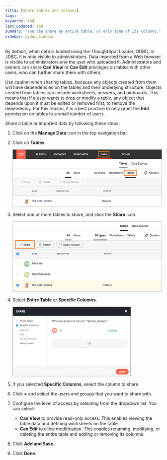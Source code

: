 ```yaml
---
title: [Share tables and columns]
tags:
keywords: tbd
last_updated: tbd
summary: "You can share an entire table, or only some of its columns."
sidebar: mydoc_sidebar
---
```

By default, when data is loaded using the ThoughtSpot Loader, ODBC, or JDBC, it is only visible to administrators. Data imported from a Web browser is visible to administrators and the user who uploaded it. Administrators and owners can share **Can View** or **Can Edit** privileges on tables with other users, who can further share them with others.

Use caution when sharing tables, because any objects created from them will have dependencies on the tables and their underlying structure. Objects created from tables can include worksheets, answers, and pinboards. This means that if a user wants to drop or modify a table, any object that depends upon it must be edited or removed first, to remove the dependency. For this reason, it is a best practice to only grant the **Edit** permission on tables to a small number of users.

Share a table or imported data by following these steps:

1. Click on the **Manage Data** icon in the top navigation bar.
2. Click on **Tables**.

    ![](../../images/data_icon_and_tables.png)

3. Select one or more tables to share, and click the **Share** icon.

    ![](../../images/share_tables.png)

4. Select **Entire Table** or **Specific Columns**.

    ![](../../images/share_table.png)

5. If you selected **Specific Columns**, select the column to share.
6. Click **+** and select the users and groups that you want to share with.
7. Configure the level of access by selecting from the dropdown list. You can select:
    -   **Can View** to provide read-only access. This enables viewing the table data and defining worksheets on the table.
    -   **Can Edit** to allow modification. This enables renaming, modifying, or deleting the entire table and adding or removing its columns.
8. Click **Add and Save**.
9. Click **Done**.
